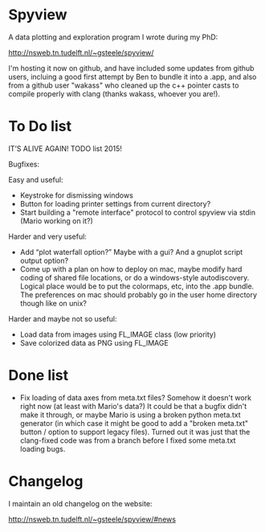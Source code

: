# Spyview

A data plotting and exploration program I wrote during my PhD: 

http://nsweb.tn.tudelft.nl/~gsteele/spyview/

I'm hosting it now on github, and have included some updates from github users, incluing a good first attempt by Ben to bundle it into a .app, and also from a github user "wakass" who cleaned up the c++ pointer casts to compile properly with clang (thanks wakass, whoever you are!).

# To Do list

IT’S ALIVE AGAIN! TODO list 2015!

Bugfixes:


Easy and useful:

- Keystroke for dismissing windows
- Button for loading printer settings from current directory?
- Start building a "remote interface" protocol to control spyview via stdin (Mario working on it?)

Harder and very useful:

- Add “plot waterfall option?” Maybe with a gui? And a gnuplot script output option?
- Come up with a plan on how to deploy on mac, maybe modify hard coding of shared file locations, or do a windows-style autodiscovery. Logical place would be to put the colormaps, etc, into the .app bundle. The preferences on mac should probably go in the user home directory though like on unix? 

Harder and maybe not so useful:

- Load data from images using FL_IMAGE class (low priority)
- Save colorized data as PNG using FL_IMAGE

# Done list

- Fix loading of data axes from meta.txt files? Somehow it doesn't work right now (at least with Mario's data?) It could be that a bugfix didn't make it through, or maybe Mario is using a broken python meta.txt generator (in which case it might be good to add a "broken meta.txt" button / option to support legacy files). Turned out it was just that the clang-fixed code was from a branch before I fixed some meta.txt loading bugs.

# Changelog

I maintain an old changelog on the website:

http://nsweb.tn.tudelft.nl/~gsteele/spyview/#news


